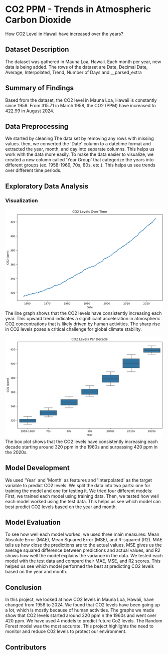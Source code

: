 # CO2 PPM - Trends in Atmospheric Carbon Dioxide

How CO2 Level in Hawaii have increased over the years?

## Dataset Description

The dataset was gathered in Mauna Loa, Hawaii. Each month per year, new data is being added. The rows of the dataset are Date, Decimal Date, Average, Interpolated, Trend, Number of Days and __parsed_extra

## Summary of Findings

Based from the dataset, the CO2 level in Mauna Loa, Hawaii is constantly since 1958. From 315.71 in March 1958, the CO2 (PPM) have increased to 422.99 in August 2024.

## Data Preprocessing

We started by cleaning The data set by removing any rows with missing values. then, we converted the 'Date' column to a datetime format and extracted the year, month, and day into separate columns. This helps us work with the data more easily. To make the data easier to visualize, we created a new column called 'Year Group' that categorize the years into different groups (ex. 1958-1969, 70s, 80s, etc.). This helps us see trends over different time periods.

## Exploratory Data Analysis

### Visualization

![CO2 Levels Overtime](plot-img/CO2-Overtime.png)
The line graph shows that the CO2 levels have consistently increasing each year. This upward trend indicates a signifiicant acceleration in atmospheric CO2 concentrations that is likely driven by human activities. The sharp rise in CO2 levels poses a critical challenge for global climate stability.

![CO2 Levels Per Decade](plot-img/CO2-Decade.png)
The box plot shows that the CO2 levels have consistently increasing each decade starting around 320 ppm in the 1960s and surpassing 420 ppm in the 2020s.

## Model Development

We used 'Year' and 'Month' as features and 'Interpolated' as the target variable to predict CO2 levels. We split the data into two parts: one for training the model and one for testing it. We tried four different models: First, we trained each model using training data. Then, we tested how well each model worked using the test data. This helps us see which model can best predict CO2 levels based on the year and month.

## Model Evaluation

To see how well each model worked, we used three main measures: Mean Absolute Error (MAE), Mean Squared Error (MSE), and R-squared (R2). MAE tells us how close the predictions are to the actual values, MSE gives us the average squared difference between predictions and actual values, and R2 shows how well the model explains the variance in the data. We tested each model with the test data and compard their MAE, MSE, and R2 scores. This helped us see which model performed the best at predicting CO2 levels based on the year and month. 

## Conclusion

In this project, we looked at how CO2 levels in Mauna Loa, Hawaii, have changed from 1958 to 2024. We found that CO2 levels have been going up a lot, which is mostly because of human activities. The graphs we made show that CO2 levels started around 320 ppm n the 1960s and went over 420 ppm. We have used 4 models to predict future Co2 levels. The Random Forest model was the most accurate. This project highlights the need to monitor and reduce C02 levels to protect our environment.

## Contributors


